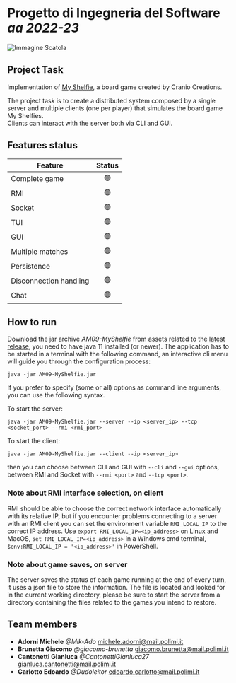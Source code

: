 # __Progetto__ di __Ingegneria__ del __Software__ _aa 2022-23_
![Immagine Scatola](https://www.craniocreations.it/storage/media/products/54/112/My_Shelfie_box_ITA-ENG.png)  
## Project Task
Implementation of [My Shelfie](https://www.craniocreations.it/prodotto/my-shelfie), a board game created by Cranio Creations.

The project task is to create a distributed system composed by a single server and multiple clients (one per player) that simulates the board game My Shelfies.  
Clients can interact with the server both via CLI and GUI.

## Features status
| Feature | Status |
| --- | :---: |
| Complete game | :green_circle: |
| RMI | :green_circle: |
| Socket | :green_circle: |
| TUI | :green_circle: |
| GUI | :green_circle: |
| Multiple matches | :green_circle: |
| Persistence | :green_circle: |
| Disconnection handling | :green_circle: |
| Chat | :green_circle: |

## How to run
Download the jar archive _AM09-MyShelfie_ from assets related to the [latest release](https://github.com/Dudoleitor/IS23-AM09/releases), you need to have java 11 installed (or newer). The application has to be started in a terminal with the following command, an interactive cli menu will guide you through the configuration process:
```
java -jar AM09-MyShelfie.jar
```
If you prefer to specify (some or all) options as command line arguments, you can use the following syntax. 

To start the server:
```
java -jar AM09-MyShelfie.jar --server --ip <server_ip> --tcp <socket_port> --rmi <rmi_port>
```
To start the client:
```
java -jar AM09-MyShelfie.jar --client --ip <server_ip>
```
then you can choose between CLI and GUI with ```--cli``` and ```--gui``` options, between RMI and Socket with ```--rmi <port>``` and ```--tcp <port>```.

### Note about RMI interface selection, on client
RMI should be able to choose the correct network interface automatically with its relative IP, but if you encounter problems connecting to a server with an RMI client you can set the environment variable ```RMI_LOCAL_IP``` to the correct IP address.
Use ```export RMI_LOCAL_IP=<ip_address>``` on Linux and MacOS, ```set RMI_LOCAL_IP=<ip_address>``` in a Windows cmd terminal, ```$env:RMI_LOCAL_IP = '<ip_address>'``` in PowerShell.

### Note about game saves, on server
The server saves the status of each game running at the end of every turn, it uses a json file to store the information. The file is located and looked for in the current working directory, please be sure to start the server from a directory containing the files related to the games you intend to restore.

## Team members
- __Adorni Michele__ _@Mik-Ado_ michele.adorni@mail.polimi.it
- __Brunetta Giacomo__ _@giacomo-brunetta_ giacomo.brunetta@mail.polimi.it
- __Cantonetti Gianluca__ _@CantonettiGianluca27_ gianluca.cantonetti@mail.polimi.it
- __Carlotto Edoardo__ _@Dudoleitor_ edoardo.carlotto@mail.polimi.it
